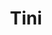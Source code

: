 ---
title: Tini
date: 
draft: false

# descripcion
description : Aros de plata 925

materials: Plata 925

color: Plateado

dimensions: 0,8cm diámetro

code: 01-20-0651

type: "Aros"

categories: []

price: $1.910,00

price_eftvo: $1.625,00

# Images
# first image will be shown in the product page
images:
  # - image: "images/path_to_image"
  # La ubicacion de las imagenes es imagenes/Aros/Aros.Solo Plata/01-20-0651-tini
  - image: "./images/aros/solo_plata/01-20-0651.JPG"
---